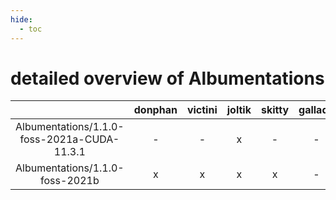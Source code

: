 ```yaml
---
hide:
  - toc
---
```


detailed overview of Albumentations
===================================

| |donphan|victini|joltik|skitty|gallade|accelgor|swalot|doduo|
| :---: | :---: | :---: | :---: | :---: | :---: | :---: | :---: | :---: |
|Albumentations/1.1.0-foss-2021a-CUDA-11.3.1|-|-|x|-|-|x|-|-|
|Albumentations/1.1.0-foss-2021b|x|x|x|x|-|x|x|x|
